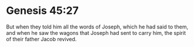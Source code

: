 # Genesis 45:27

But when they told him all the words of Joseph, which he had said to them, and when he saw the wagons that Joseph had sent to carry him, the spirit of their father Jacob revived.
